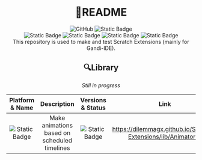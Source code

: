 <div align="center">
  <h1>📄README</h1>
</div>

<div align="center">
  <a><img alt="GitHub" src="https://img.shields.io/github/license/DilemmaGX/Scratch-Extensions?color=blue"></img></a>
  <a><img alt="Static Badge" src="https://img.shields.io/badge/Author-DilemmaGX-blue"></img></a>
</div>

<div align="center">
  <a><img alt="Static Badge" src="https://img.shields.io/badge/Scratch--vm-darkgreen"></img></a>
  <a><img alt="Static Badge" src="https://img.shields.io/badge/Gandi--IDE-darkgreen"></img></a>
  <a><img alt="Static Badge" src="https://img.shields.io/badge/Turbo_Warp-darkgreen"></img></a>
  <a><img alt="Static Badge" src="https://img.shields.io/badge/JavaScript-darkgreen"></img></a>
</div>

<div align="center">
  This repository is used to make and test Scratch Extensions (mainly for Gandi-IDE).
  <h2>🔍Library</h2>

  <i>Still in progress</i>
  
  |Platform & Name|Description|Versions & Status|Link|
  |----|----|----|----|
  |<div align="middle"><img alt="Static Badge" src="https://img.shields.io/badge/Gandi--IDE-Animator.js-default"></img></div>|<div align="middle">Make animations based on scheduled timelines</div>|<div align="middle"><img alt="Static Badge" src="https://img.shields.io/badge/release-v1.0.0-default"></img></div>|<div align="middle">https://dilemmagx.github.io/Scratch-Extensions/lib/Animator.js</div>|
</div>
